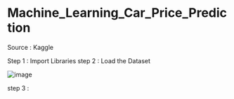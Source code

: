 # Machine_Learning_Car_Price_Prediction


Source : Kaggle


Step 1 : Import Libraries
step 2 : Load the Dataset

![image](https://user-images.githubusercontent.com/86042771/138587286-c9c47143-1d45-42f3-ab90-05cf072e499f.png)

step 3 :
